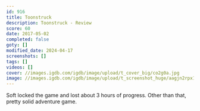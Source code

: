 ```yaml
---
id: 916
title: Toonstruck
description: Toonstruck - Review
score: 60
date: 2017-05-02
completed: false
goty: []
modified_date: 2024-04-17
screenshots: []
tags: []
videos: []
cover: //images.igdb.com/igdb/image/upload/t_cover_big/co2g0a.jpg
image: //images.igdb.com/igdb/image/upload/t_screenshot_huge/aagjn2rpx1bysrj2dctf.jpg
---
```

Soft locked the game and lost about 3 hours of progress. Other than that, pretty solid adventure game.